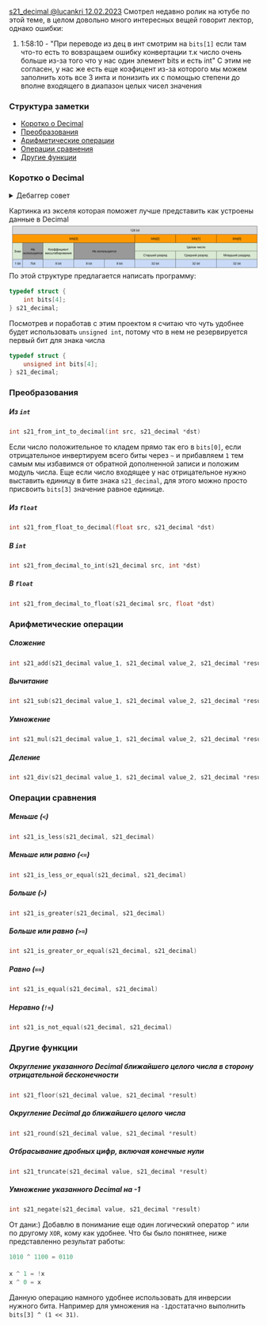 
[s21_decimal @lucankri 12.02.2023](https://youtu.be/kJU4JOLa8l0)
Смотрел недавно ролик на ютубе по этой теме, в целом довольно много интересных вещей говорит лектор, однако ошибки:
1. 1:58:10 - "При переводе из дец в инт смотрим на `bits[1]` если там что-то есть то вовзращаем ошибку конвертации т.к число очень больше из-за того что у нас один элемент bits и есть int"
С этим не согласен, у нас же есть еще коэфицент из-за которого мы можем заполнить хоть все 3 инта и понизить их с помощью степени до вполне входящего в диапазон целых чисел значения 
### Структура заметки
- [Коротко о Decimal](#коротко-о-decimal)
- [Преобразования](#преобразования)
- [Арифметические операции](#арифметические-операции)
- [Операции сравнения](#операции-сравнения)
- [Другие функции](#операции-сравнения)

### Коротко о Decimal
<details>
<summary>Дебаггер совет</summary>
Хорошая настройка для дебаггера в VSCode (LLDB + CodeLLDB extension):<br>
<code>type format add --format {n_system} '{data_type}'</code><br>
Где <code>n_system</code> система счисления <br>
Двоичная <code>bin</code><br>
Восьмеричная <code>oct</code><br>
Десятичная <code>dec</code><br>
Шестнадцатеричная <code>hex</code><br>
А <code>data_type</code> тип данных, записанный в кавычках одинарных.<br>
Пример:<br>
Смена отображения целочисленных переменных на двоичный вид:<br>
<code>type format add --format bin 'int'</code><br>
</details>

Картинка из экселя которая поможет лучше представить как устроены данные в Decimal
![decimal_scheme](assets/images/decimal_scheme.png)
По этой структуре предлагается написать программу:
```c
typedef struct {
    int bits[4];
} s21_decimal;
```
Посмотрев и поработав с этим проектом я считаю что чуть удобнее будет использовать  `unsigned int`, потому что в нем не резервируется первый бит для знака числа
```c
typedef struct {
    unsigned int bits[4];
} s21_decimal;
```
### Преобразования
##### Из `int`
```c
int s21_from_int_to_decimal(int src, s21_decimal *dst)
```
Если число положительное то кладем прямо так его в `bits[0]`, если отрицательное инвертируем всего биты через `~` и прибавляем `1` тем самым мы избавимся от обратной дополненной записи и положим модуль числа. Еще если число входящее у нас отрицательное нужно выставить единицу в бите знака `s21_decimal`, для этого можно просто присвоить `bits[3]` значение равное единице.
##### Из `float`
```c
int s21_from_float_to_decimal(float src, s21_decimal *dst)
```
##### В `int`
```c
int s21_from_decimal_to_int(s21_decimal src, int *dst)
```
##### В `float`
```c
int s21_from_decimal_to_float(s21_decimal src, float *dst)
```
### Арифметические операции 
##### Сложение
```c
int s21_add(s21_decimal value_1, s21_decimal value_2, s21_decimal *result)
```
##### Вычитание
```c
int s21_sub(s21_decimal value_1, s21_decimal value_2, s21_decimal *result)
```
##### Умножение
```c
int s21_mul(s21_decimal value_1, s21_decimal value_2, s21_decimal *result)
```
##### Деление
```c
int s21_div(s21_decimal value_1, s21_decimal value_2, s21_decimal *result)
```
### Операции сравнения
##### Меньше (`<`)
```c
int s21_is_less(s21_decimal, s21_decimal)
```
##### Меньше или равно (`<=`)
```c
int s21_is_less_or_equal(s21_decimal, s21_decimal)
```
##### Больше (`>`)
```c
int s21_is_greater(s21_decimal, s21_decimal)
```
##### Больше или равно (`>=`)
```c
int s21_is_greater_or_equal(s21_decimal, s21_decimal)
```
##### Равно (`==`)
```c
int s21_is_equal(s21_decimal, s21_decimal)
```
##### Неравно (`!=`)
```c
int s21_is_not_equal(s21_decimal, s21_decimal)
```
### Другие функции
##### Округление указанного Decimal ближайшего целого числа в сторону отрицательной бесконечности
```c
int s21_floor(s21_decimal value, s21_decimal *result)
```
##### Округление Decimal до ближайшего целого числа
```c
int s21_round(s21_decimal value, s21_decimal *result)
```
##### Отбрасывание дробных цифр, включая конечные нули
```c
int s21_truncate(s21_decimal value, s21_decimal *result)
```
##### Умножение указанного Decimal на -1
```c
int s21_negate(s21_decimal value, s21_decimal *result)
```

От дани:)
Добавлю в понимание еще один логический оператор `^` или по другому `XOR`, кому как удобнее.
Что бы было понятнее, ниже представленно результат работы:

```c
1010 ^ 1100 = 0110

x ^ 1 = !x
x ^ 0 = x
```

Данную операцию намного удобнее использовать для инверсии нужного бита. Например для умножения на `-1`достатачно выполнить `bits[3] ^ (1 << 31)`.
